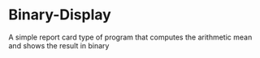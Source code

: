# Binary-Display
A simple report card type of program that computes the arithmetic mean and shows the result in binary
